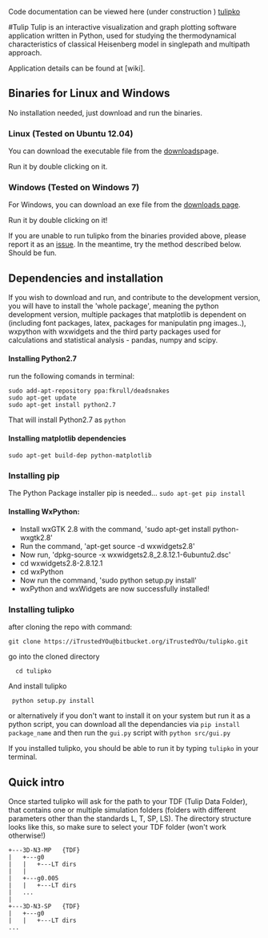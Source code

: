 Code documentation can be viewed here (under construction ) [tulipko](http://itrustedyou.bitbucket.org/tulipko)

#Tulip
Tulip is an interactive visualization and graph plotting software application written in Python, used for studying the thermodynamical characteristics of classical Heisenberg model in singlepath and multipath approach.

Application details can be found at [wiki].

## Binaries for Linux and Windows

No installation needed, just download and run the binaries.

### Linux (Tested on Ubuntu 12.04)

You can download the executable file from
the [downloads](https://bitbucket.org/iTrustedYOu/tulipko/downloads/tulipko)page. 

Run it by double clicking on it.

### Windows (Tested on Windows 7)

For Windows, you can download an exe file from the [downloads page](https://bitbucket.org/iTrustedYOu/tulipko/downloads/gui.exetulipko-win.exe).

Run it by double clicking on it!


If you are unable to run tulipko from the binaries provided
above, please report it as an [issue](https://bitbucket.org/iTrustedYOu/tulipko/issues). In the meantime, try the method described below. Should be fun.

## Dependencies and installation
If you wish to download and run, and contribute to the development
version, you will have to install the 'whole package',
meaning the python development version, multiple packages
that matplotlib is dependent on (including font packages,
latex, packages for manipulatin png images..), wxpython with wxwidgets
and the third party packages used for calculations and
statistical analysis - pandas, numpy and scipy.

#### Installing Python2.7
run the following comands in terminal:
```
sudo add-apt-repository ppa:fkrull/deadsnakes
sudo apt-get update
sudo apt-get install python2.7 
```
That will install Python2.7 as ``python``

#### Installing matplotlib dependencies
`` sudo apt-get build-dep python-matplotlib ``

### Installing pip
The Python Package installer pip is needed...
``sudo apt-get pip install``

#### Installing WxPython:

  -   Install wxGTK 2.8 with the command, 'sudo apt-get install python-wxgtk2.8'
  -   Run the command, 'apt-get source -d wxwidgets2.8'
  -   Now run, 'dpkg-source -x wxwidgets2.8_2.8.12.1-6ubuntu2.dsc'
  -   cd wxwidgets2.8-2.8.12.1
  -   cd wxPython
  -   Now run the command, 'sudo python setup.py install'
  -   wxPython and wxWidgets are now successfully installed!

### Installing tulipko
after cloning the repo with command:

  
   ```git clone https://iTrustedYOu@bitbucket.org/iTrustedYOu/tulipko.git```

go into the cloned directory



```   cd tulipko ```

And install tulipko



```  python setup.py install ```

or alternatively if you don't want to install
it on your system but run it as a python script,
you can download all the dependancies via ```pip install package_name```
and then run the ```gui.py``` script with ```python src/gui.py```

If you installed tulipko, you should be able to run it
by typing ```tulipko``` in your terminal. 


## Quick intro

Once started tulipko will ask for the path to your TDF (Tulip Data Folder),
that contains one or multiple 
simulation folders (folders with different parameters other than the standards
L, T, SP, LS). The directory structure looks like this, so make sure to select
your TDF folder (won't work otherwise!)
```
+---3D-N3-MP   {TDF}
|   +---g0
|   |   +---LT dirs
|   |
|   +---g0.005
|   |   +---LT dirs
|   ...
|
+---3D-N3-SP   {TDF}
|   +---g0
|   |   +---LT dirs
...

```